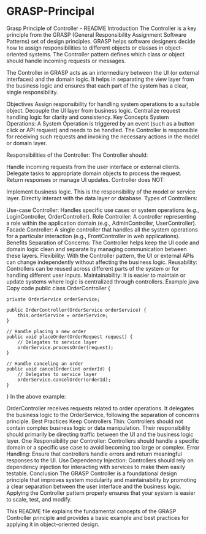 ﻿# GRASP-Principal
Grasp Principle of Controller - README
Introduction
The Controller is a key principle from the GRASP (General Responsibility Assignment Software Patterns) set of design principles. GRASP helps software designers decide how to assign responsibilities to different objects or classes in object-oriented systems. The Controller pattern defines which class or object should handle incoming requests or messages.

The Controller in GRASP acts as an intermediary between the UI (or external interfaces) and the domain logic. It helps in separating the view layer from the business logic and ensures that each part of the system has a clear, single responsibility.

Objectives
Assign responsibility for handling system operations to a suitable object.
Decouple the UI layer from business logic.
Centralize request handling logic for clarity and consistency.
Key Concepts
System Operations: A System Operation is triggered by an event (such as a button click or API request) and needs to be handled. The Controller is responsible for receiving such requests and invoking the necessary actions in the model or domain layer.

Responsibilities of the Controller: The Controller should:

Handle incoming requests from the user interface or external clients.
Delegate tasks to appropriate domain objects to process the request.
Return responses or manage UI updates.
Controller does NOT:

Implement business logic. This is the responsibility of the model or service layer.
Directly interact with the data layer or database.
Types of Controllers:

Use-case Controller: Handles specific use cases or system operations (e.g., LoginController, OrderController).
Role Controller: A controller representing a role within the application domain (e.g., AdminController, UserController).
Facade Controller: A single controller that handles all the system operations for a particular interaction (e.g., FrontController in web applications).
Benefits
Separation of Concerns: The Controller helps keep the UI code and domain logic clean and separate by managing communication between these layers.
Flexibility: With the Controller pattern, the UI or external APIs can change independently without affecting the business logic.
Reusability: Controllers can be reused across different parts of the system or for handling different user inputs.
Maintainability: It is easier to maintain or update systems where logic is centralized through controllers.
Example
java
Copy code
public class OrderController {

    private OrderService orderService;

    public OrderController(OrderService orderService) {
        this.orderService = orderService;
    }

    // Handle placing a new order
    public void placeOrder(OrderRequest request) {
        // Delegates to service layer
        orderService.processOrder(request);
    }

    // Handle canceling an order
    public void cancelOrder(int orderId) {
        // Delegates to service layer
        orderService.cancelOrder(orderId);
    }
}
In the above example:

OrderController receives requests related to order operations.
It delegates the business logic to the OrderService, following the separation of concerns principle.
Best Practices
Keep Controllers Thin: Controllers should not contain complex business logic or data manipulation. Their responsibility should primarily be directing traffic between the UI and the business logic layer.
One Responsibility per Controller: Controllers should handle a specific domain or a specific use case to avoid becoming too large or complex.
Error Handling: Ensure that controllers handle errors and return meaningful responses to the UI.
Use Dependency Injection: Controllers should rely on dependency injection for interacting with services to make them easily testable.
Conclusion
The GRASP Controller is a foundational design principle that improves system modularity and maintainability by promoting a clear separation between the user interface and the business logic. Applying the Controller pattern properly ensures that your system is easier to scale, test, and modify.

This README file explains the fundamental concepts of the GRASP Controller principle and provides a basic example and best practices for applying it in object-oriented design.
